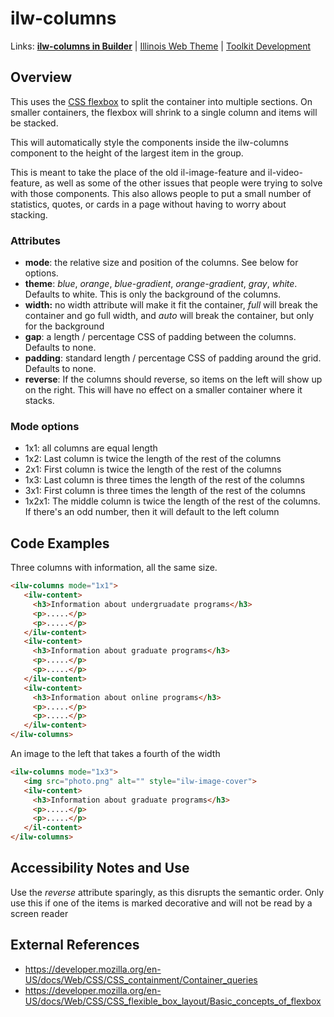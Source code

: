 # ilw-columns

Links: **[ilw-columns in Builder](https://builder3.toolkit.illinois.edu/component/ilw-columns/index.html)** | 
[Illinois Web Theme](https://webtheme.illinois.edu/) | 
[Toolkit Development](https://github.com/web-illinois/toolkit-management)

## Overview

This uses the [CSS flexbox](https://developer.mozilla.org/en-US/docs/Web/CSS/CSS_flexible_box_layout/Basic_concepts_of_flexbox) to split the container into multiple sections. On smaller containers, the flexbox will shrink to a single column and items will be stacked. 

This will automatically style the components inside the ilw-columns component to the height of the largest item in the group.

This is meant to take the place of the old il-image-feature and il-video-feature, as well as some of the other issues that people were trying to solve with those components. This also allows people to put a small number of statistics, quotes, or cards in a page without having to worry about stacking. 

### Attributes
* **mode**: the relative size and position of the columns. See below for options.
* **theme**: *blue*, *orange*, *blue-gradient*, *orange-gradient*, *gray*, *white*. Defaults to white. This is only the background of the columns.
* **width:** no width attribute will make it fit the container, *full* will break the container and go full width, and *auto* will break the container, but only for the background
* **gap**: a length / percentage CSS of padding between the columns. Defaults to none. 
* **padding**: standard length / percentage CSS of padding around the grid. Defaults to none. 
* **reverse**: If the columns should reverse, so items on the left will show up on the right. This will have no effect on a smaller container where it stacks. 

### Mode options
* 1x1: all columns are equal length
* 1x2: Last column is twice the length of the rest of the columns
* 2x1: First column is twice the length of the rest of the columns
* 1x3: Last column is three times the length of the rest of the columns
* 3x1: First column is three times the length of the rest of the columns
* 1x2x1: The middle column is twice the length of the rest of the columns. If there's an odd number, then it will default to the left column 

## Code Examples

Three columns with information, all the same size. 

```html
<ilw-columns mode="1x1">
   <ilw-content>
     <h3>Information about undergruadate programs</h3>
     <p>.....</p>
     <p>.....</p>
   </ilw-content>
   <ilw-content>
     <h3>Information about graduate programs</h3>
     <p>.....</p>
     <p>.....</p>
   </ilw-content>
   <ilw-content>
     <h3>Information about online programs</h3>
     <p>.....</p>
     <p>.....</p>
   </ilw-content>
</ilw-columns>
```

An image to the left that takes a fourth of the width

```html
<ilw-columns mode="1x3">
   <img src="photo.png" alt="" style="ilw-image-cover">
   <ilw-content>
     <h3>Information about graduate programs</h3>
     <p>.....</p>
     <p>.....</p>
   </il-content>
</ilw-columns>
```

## Accessibility Notes and Use

Use the *reverse* attribute sparingly, as this disrupts the semantic order. Only use this if one of the items is marked decorative and will not be read by a screen reader

## External References
* https://developer.mozilla.org/en-US/docs/Web/CSS/CSS_containment/Container_queries
* https://developer.mozilla.org/en-US/docs/Web/CSS/CSS_flexible_box_layout/Basic_concepts_of_flexbox
